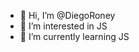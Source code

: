 - 👋 Hi, I’m @DiegoRoney
- 👀 I’m interested in JS
- 🌱 I’m currently learning JS


<!---
DiegoRoney/DiegoRoney is a ✨ special ✨ repository because its `README.md` (this file) appears on your GitHub profile.
You can click the Preview link to take a look at your changes.
--->
